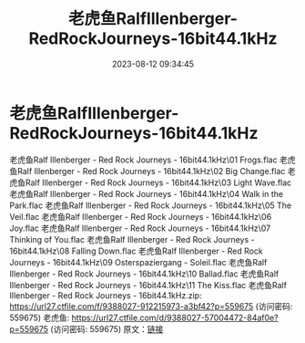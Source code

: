 ﻿---
title: 老虎鱼RalfIllenberger-RedRockJourneys-16bit44.1kHz
date: 2023-08-12 09:34:45
categories: 外语音乐
tags: 外语音乐
---
# 老虎鱼RalfIllenberger-RedRockJourneys-16bit44.1kHz

老虎鱼Ralf Illenberger - Red Rock Journeys -
16bit44.1kHz\01 Frogs.flac
老虎鱼Ralf Illenberger - Red Rock Journeys - 16bit44.1kHz\02 Big
Change.flac
老虎鱼Ralf Illenberger - Red Rock Journeys - 16bit44.1kHz\03 Light
Wave.flac
老虎鱼Ralf Illenberger - Red Rock Journeys - 16bit44.1kHz\04 Walk
in the Park.flac
老虎鱼Ralf Illenberger - Red Rock Journeys - 16bit44.1kHz\05 The
Veil.flac
老虎鱼Ralf Illenberger - Red Rock Journeys - 16bit44.1kHz\06
Joy.flac
老虎鱼Ralf Illenberger - Red Rock Journeys - 16bit44.1kHz\07
Thinking of You.flac
老虎鱼Ralf Illenberger - Red Rock Journeys - 16bit44.1kHz\08
Falling Down.flac
老虎鱼Ralf Illenberger - Red Rock Journeys - 16bit44.1kHz\09
Osterspaziergang - Soleil.flac
老虎鱼Ralf Illenberger - Red Rock Journeys - 16bit44.1kHz\10
Ballad.flac
老虎鱼Ralf Illenberger - Red Rock Journeys - 16bit44.1kHz\11 The
Kiss.flac
老虎鱼Ralf Illenberger - Red Rock Journeys - 16bit44.1kHz.zip:
https://url27.ctfile.com/f/9388027-912215973-a3bf42?p=559675
(访问密码: 559675)
老虎鱼: https://url27.ctfile.com/d/9388027-57004472-84af0e?p=559675
(访问密码: 559675)
原文：[链接](https://blog.sina.com.cn/s/blog_1647c7e760103132f.html)